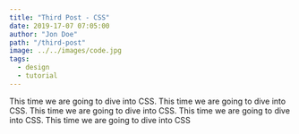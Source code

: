 ```yaml
---
title: "Third Post - CSS"
date: 2019-17-07 07:05:00
author: "Jon Doe"
path: "/third-post"
image: ../../images/code.jpg
tags:
  - design
  - tutorial
---
```


This time we are going to dive into CSS. This time we are going to dive into CSS. This time we are going to dive into CSS. This time we are going to dive into CSS. This time we are going to dive into CSS
